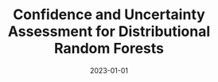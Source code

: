 ---
title: "Confidence and Uncertainty Assessment for Distributional Random Forests"
collection: publications
date: 2023-01-01
venue: ' Journal of Machine Learning Research'
paperurl: 'https://jmlr.org/papers/v24/23-0185.html'
is_preprint: false
---